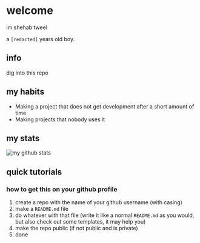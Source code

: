# welcome

im shehab tweel

a `[redacted]` years old boy.

## info

dig into this repo

## my habits

- Making a project that does not get development after a short amount of time
- Making projects that nobody uses it

## my stats

![my github stats](https://github-readme-stats.vercel.app/api?username=shahoob&show_icons=true)

## quick tutorials

### how to get this on your github profile

1. create a repo with the name of your github username (with casing)
2. make a `README.md` file
3. do whatever with that file (write it like a normal `README.md` as you would, but also check out some templates, it may help you)
4. make the repo public (if not public and is private)
5. done
